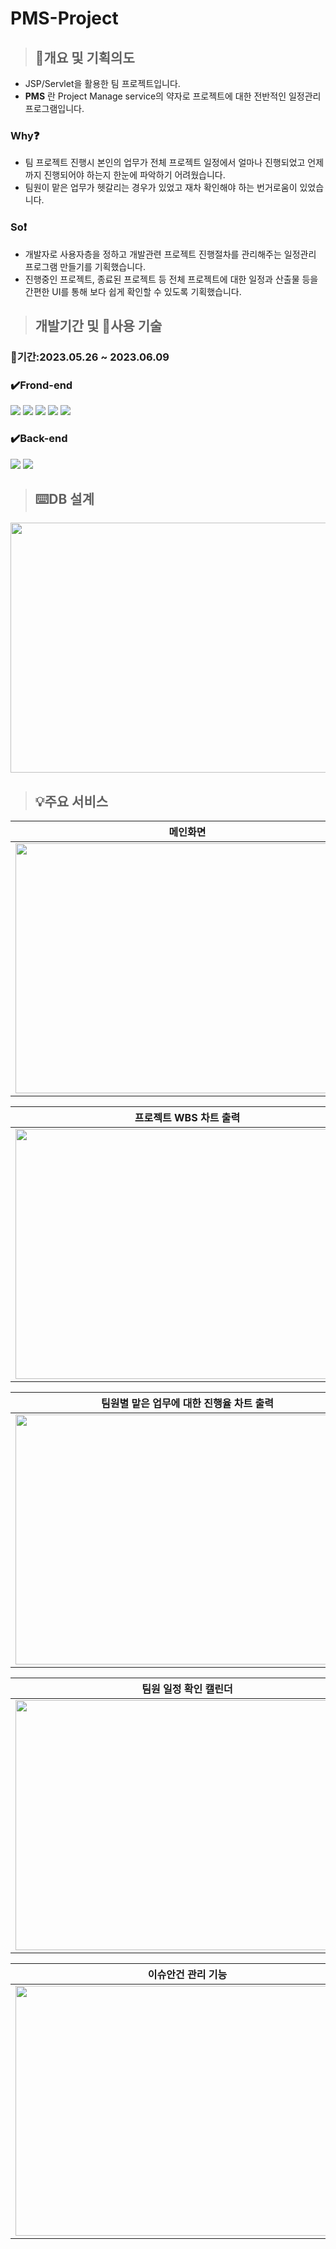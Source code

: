# PMS-Project
>  ## :page_with_curl:개요 및 기획의도
 - JSP/Servlet을 활용한 팀 프로젝트입니다.
 - **PMS** 란 Project Manage service의 약자로 프로젝트에 대한 전반적인 일정관리 프로그램입니다.

### Why:question:
- 팀 프로젝트 진행시 본인의 업무가 전체 프로젝트 일정에서 얼마나 진행되었고 언제까지 진행되어야 하는지 한눈에 파악하기 어려웠습니다.
- 팀원이 맡은 업무가 헷갈리는 경우가 있었고 재차 확인해야 하는 번거로움이 있었습니다.  
### So:exclamation:
- 개발자로 사용자층을 정하고 개발관련 프로젝트 진행절차를 관리해주는 일정관리 프로그램 만들기를 기획했습니다.
- 진행중인 프로젝트, 종료된 프로젝트 등 전체 프로젝트에 대한 일정과 산출물 등을 간편한 UI를 통해 보다 쉽게 확인할 수 있도록 기획했습니다.

> ## 개발기간 및 :wrench:사용 기술  
### :calendar:기간:2023.05.26 ~ 2023.06.09 


### ✔️Frond-end
<img src="https://img.shields.io/badge/HTML-E34F26?style=for-the-badge&logo=HTML5&logoColor=white"> <img src="https://img.shields.io/badge/Css-1572B6?style=for-the-badge&logo=Css3&logoColor=white"> <img src="https://img.shields.io/badge/JavaScript-F7DF1E?style=for-the-badge&logo=JavaScript&logoColor=white"> <img src="https://img.shields.io/badge/jquery-0769AD?style=for-the-badge&logo=jquery&logoColor=white"> <img src="https://img.shields.io/badge/bootstrap-7952B3?style=for-the-badge&logo=bootstrap&logoColor=white">
### ✔️Back-end
<img src="https://img.shields.io/badge/JAVA-007396?style=for-the-badge&logo=java&logoColor=white"> <img src="https://img.shields.io/badge/oracle-F80000?style=for-the-badge&logo=oracle&logoColor=white"> 
<br/>


> ## :keyboard:DB 설계
<p align="center"><img src="https://github.com/ukkkk7/PMS-Project/assets/117158625/304795d2-d019-43c9-944a-134d77cb1632" width="550" height="400"/></p>   

> ## :bulb:주요 서비스

| 메인화면 | 프로젝트 상세정보 및 비용 등록 |
|--------- |---------------------------------|
|<img src="https://github.com/ukkkk7/PMS-Project/assets/117158625/0f77bd19-4b99-4616-986d-4e56bc9722d4" width="550" height="400"/>| <img src="https://github.com/ukkkk7/PMS-Project/assets/117158625/dcd30690-018d-4d5f-8243-8f05c4c32c94" width="550" height="400"/>|

| 프로젝트 WBS 차트 출력 | 본인이 진행한 작업 목록과 완료율 출력|
|----------------------- |-------------------------------------|
|<img src="https://github.com/ukkkk7/PMS-Project/assets/117158625/ba57ddaa-a278-49b4-9d0a-e370d97a9177" width="550" height="400"/>|<img src="https://github.com/ukkkk7/PMS-Project/assets/117158625/fda171e5-afab-45fc-a0ec-84b0ecef4558" width="550" height="400"/>|

|팀원별 맡은 업무에 대한 진행율 차트 출력|진행했던 프로젝트 산출물 조회 및 다운로드|
|---------------------------------------|----------------------------------------|
|<img src="https://github.com/ukkkk7/PMS-Project/assets/117158625/ce925076-caaf-4218-8c57-002a38dd4c62" width="550" height="400"/>|<img src="https://github.com/ukkkk7/PMS-Project/assets/117158625/489d09f5-59d5-4fc6-bb37-8bf2ee3f9fa6" width="550" height="400"/>|

|팀원 일정 확인 캘린더|결재안건 관리 기능|
|--------------------|-----------------|
|<img src="https://github.com/ukkkk7/PMS-Project/assets/117158625/58b0c4db-a511-492d-bc60-b4da569be0eb" width="550" height="400"/>|<img src="https://github.com/ukkkk7/PMS-Project/assets/117158625/5e13fb6c-5802-4fec-aaaa-8a20b142e126" width="550" height="400"/>|

|이슈안건 관리 기능|
|--------------|
|<img src="https://github.com/ukkkk7/PMS-Project/assets/117158625/c2e03d35-eb9a-47a9-96b5-b89fae1a308f" width="550" height="400"/>|


###








